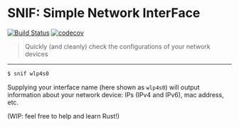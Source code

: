 # SNIF: Simple Network InterFace
[![Build Status](https://travis-ci.org/someguynamedmatt/snif.svg?branch=master)](https://travis-ci.org/someguynamedmatt/snif)
[![codecov](https://codecov.io/gh/someguynamedmatt/snif/branch/master/graph/badge.svg)](https://codecov.io/gh/someguynamedmatt/snif)

> Quickly (and cleanly) check the configurations of your network devices
---
```bash
$ snif wlp4s0
```
Supplying your interface name (here shown as `wlp4s0`) will output information about your network device: IPs (IPv4 and IPv6), mac address, etc.

(WIP: feel free to help and learn Rust!)
